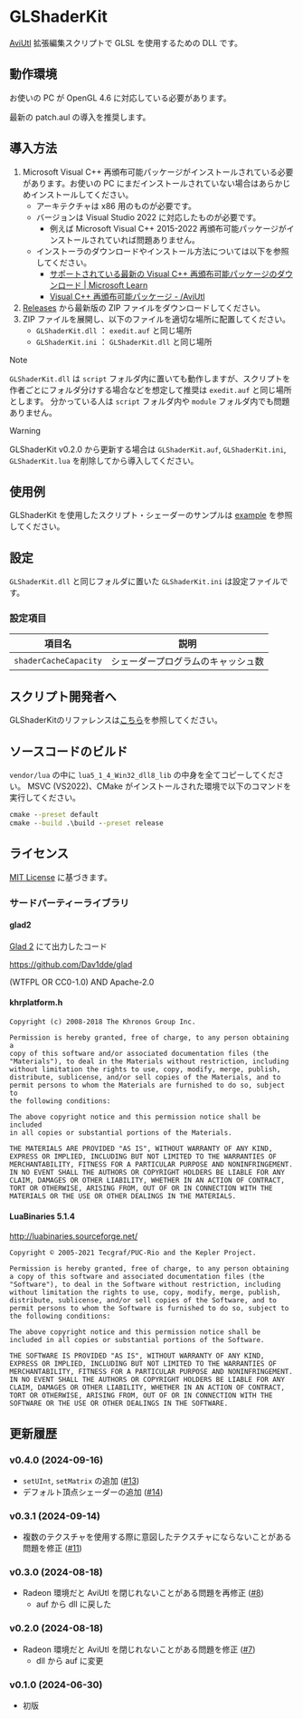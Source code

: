 # GLShaderKit

[AviUtl](http://spring-fragrance.mints.ne.jp/aviutl/)
拡張編集スクリプトで GLSL を使用するための DLL です。

## 動作環境

お使いの PC が OpenGL 4.6 に対応している必要があります。

最新の patch.aul の導入を推奨します。

## 導入方法

1. Microsoft Visual C++ 再頒布可能パッケージがインストールされている必要があります。お使いの PC にまだインストールされていない場合はあらかじめインストールしてください。
   - アーキテクチャは x86 用のものが必要です。
   - バージョンは Visual Studio 2022 に対応したものが必要です。
     - 例えば Microsoft Visual C++ 2015-2022 再頒布可能パッケージがインストールされていれば問題ありません。
   - インストーラのダウンロードやインストール方法については以下を参照してください。
     - [サポートされている最新の Visual C++ 再頒布可能パッケージのダウンロード | Microsoft Learn](https://learn.microsoft.com/ja-JP/cpp/windows/latest-supported-vc-redist?view=msvc-170)
     - [Visual C++ 再頒布可能パッケージ - /AviUtl](https://scrapbox.io/aviutl/Visual_C++_%E5%86%8D%E9%A0%92%E5%B8%83%E5%8F%AF%E8%83%BD%E3%83%91%E3%83%83%E3%82%B1%E3%83%BC%E3%82%B8)
2. [Releases](https://github.com/karoterra/aviutl-GLShaderKit/releases/)
   から最新版の ZIP ファイルをダウンロードしてください。
3. ZIP ファイルを展開し、以下のファイルを適切な場所に配置してください。
   - `GLShaderKit.dll` ： `exedit.auf` と同じ場所
   - `GLShaderKit.ini` ： `GLShaderKit.dll` と同じ場所

> [!NOTE]
> `GLShaderKit.dll` は `script` フォルダ内に置いても動作しますが、スクリプトを作者ごとにフォルダ分けする場合などを想定して推奨は `exedit.auf` と同じ場所とします。
> 分かっている人は `script` フォルダ内や `module` フォルダ内でも問題ありません。

> [!WARNING]
> GLShaderKit v0.2.0 から更新する場合は `GLShaderKit.auf`, `GLShaderKit.ini`, `GLShaderKit.lua` を削除してから導入してください。

## 使用例

GLShaderKit を使用したスクリプト・シェーダーのサンプルは [example](example) を参照してください。

## 設定

`GLShaderKit.dll` と同じフォルダに置いた `GLShaderKit.ini` は設定ファイルです。

### 設定項目
| 項目名                | 説明                               |
| --------------------- | ---------------------------------- |
| `shaderCacheCapacity` | シェーダープログラムのキャッシュ数 |

## スクリプト開発者へ

GLShaderKitのリファレンスは[こちら](/docs/api/README.md)を参照してください。

## ソースコードのビルド

`vendor/lua` の中に `lua5_1_4_Win32_dll8_lib` の中身を全てコピーしてください。
MSVC (VS2022)、CMake がインストールされた環境で以下のコマンドを実行してください。

```cmd
cmake --preset default
cmake --build .\build --preset release
```

## ライセンス

[MIT License](LICENSE) に基づきます。

### サードパーティーライブラリ

#### glad2

[Glad 2](https://gen.glad.sh) にて出力したコード

https://github.com/Dav1dde/glad

(WTFPL OR CC0-1.0) AND Apache-2.0

#### khrplatform.h

```
Copyright (c) 2008-2018 The Khronos Group Inc.

Permission is hereby granted, free of charge, to any person obtaining a
copy of this software and/or associated documentation files (the
"Materials"), to deal in the Materials without restriction, including
without limitation the rights to use, copy, modify, merge, publish,
distribute, sublicense, and/or sell copies of the Materials, and to
permit persons to whom the Materials are furnished to do so, subject to
the following conditions:

The above copyright notice and this permission notice shall be included
in all copies or substantial portions of the Materials.

THE MATERIALS ARE PROVIDED "AS IS", WITHOUT WARRANTY OF ANY KIND,
EXPRESS OR IMPLIED, INCLUDING BUT NOT LIMITED TO THE WARRANTIES OF
MERCHANTABILITY, FITNESS FOR A PARTICULAR PURPOSE AND NONINFRINGEMENT.
IN NO EVENT SHALL THE AUTHORS OR COPYRIGHT HOLDERS BE LIABLE FOR ANY
CLAIM, DAMAGES OR OTHER LIABILITY, WHETHER IN AN ACTION OF CONTRACT,
TORT OR OTHERWISE, ARISING FROM, OUT OF OR IN CONNECTION WITH THE
MATERIALS OR THE USE OR OTHER DEALINGS IN THE MATERIALS.
```

#### LuaBinaries 5.1.4

http://luabinaries.sourceforge.net/

```
Copyright © 2005-2021 Tecgraf/PUC-Rio and the Kepler Project.

Permission is hereby granted, free of charge, to any person obtaining a copy of this software and associated documentation files (the "Software"), to deal in the Software without restriction, including without limitation the rights to use, copy, modify, merge, publish, distribute, sublicense, and/or sell copies of the Software, and to permit persons to whom the Software is furnished to do so, subject to the following conditions:

The above copyright notice and this permission notice shall be included in all copies or substantial portions of the Software.

THE SOFTWARE IS PROVIDED "AS IS", WITHOUT WARRANTY OF ANY KIND, EXPRESS OR IMPLIED, INCLUDING BUT NOT LIMITED TO THE WARRANTIES OF MERCHANTABILITY, FITNESS FOR A PARTICULAR PURPOSE AND NONINFRINGEMENT. IN NO EVENT SHALL THE AUTHORS OR COPYRIGHT HOLDERS BE LIABLE FOR ANY CLAIM, DAMAGES OR OTHER LIABILITY, WHETHER IN AN ACTION OF CONTRACT, TORT OR OTHERWISE, ARISING FROM, OUT OF OR IN CONNECTION WITH THE SOFTWARE OR THE USE OR OTHER DEALINGS IN THE SOFTWARE.
```

## 更新履歴

### v0.4.0 (2024-09-16)
- `setUInt`, `setMatrix` の追加 ([#13](https://github.com/karoterra/aviutl-GLShaderKit/pull/13))
- デフォルト頂点シェーダーの追加 ([#14](https://github.com/karoterra/aviutl-GLShaderKit/pull/14))

### v0.3.1 (2024-09-14)
- 複数のテクスチャを使用する際に意図したテクスチャにならないことがある問題を修正 ([#11](https://github.com/karoterra/aviutl-GLShaderKit/pull/11))

### v0.3.0 (2024-08-18)
- Radeon 環境だと AviUtl を閉じれないことがある問題を再修正 ([#8](https://github.com/karoterra/aviutl-GLShaderKit/pull/8))
  - auf から dll に戻した

### v0.2.0 (2024-08-18)
- Radeon 環境だと AviUtl を閉じれないことがある問題を修正 ([#7](https://github.com/karoterra/aviutl-GLShaderKit/pull/7))
  - dll から auf に変更

### v0.1.0 (2024-06-30)
- 初版
